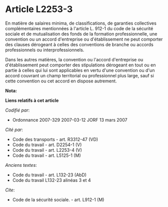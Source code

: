# Article L2253-3

En matière de salaires minima, de classifications, de garanties collectives complémentaires mentionnées à l'article L. 912-1
du code de la sécurité sociale et de mutualisation des fonds de la formation professionnelle, une convention ou un accord
d'entreprise ou d'établissement ne peut comporter des clauses dérogeant à celles des conventions de branche ou accords
professionnels ou interprofessionnels.

Dans les autres matières, la convention ou l'accord d'entreprise ou d'établissement peut comporter des stipulations dérogeant
en tout ou en partie à celles qui lui sont applicables en vertu d'une convention ou d'un accord couvrant un champ territorial
ou professionnel plus large, sauf si cette convention ou cet accord en dispose autrement.

**Nota:**



**Liens relatifs à cet article**

_Codifié par_:

  - Ordonnance 2007-329 2007-03-12 JORF 13 mars 2007

_Cité par_:

  - Code des transports - art. R3312-47 (VD)
  - Code du travail - art. D2254-1 (V)
  - Code du travail - art. L2253-4 (V)
  - Code du travail - art. L5125-1 (M)

_Anciens textes_:

  - Code du travail - art. L132-23 (AbD)
  - Code du travail L132-23 alinéas 3 et 4

_Cite_:

  - Code de la sécurité sociale. - art. L912-1 (M)
